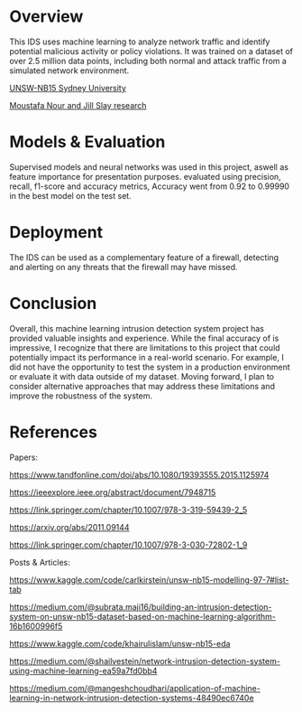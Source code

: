 # Overview
This IDS uses machine learning to analyze network traffic and identify potential malicious activity or policy violations. It was trained on a dataset of over 2.5 million data points, including both normal and attack traffic from a simulated network environment.

[UNSW-NB15 Sydney University](https://research.unsw.edu.au/projects/unsw-nb15-dataset)

[Moustafa Nour and Jill Slay research](https://ieeexplore.ieee.org/abstract/document/7348942)


# Models & Evaluation
Supervised models and neural networks was used in this project, aswell as feature importance for presentation purposes.
evaluated using precision, recall, f1-score and accuracy metrics, 
Accuracy went from 0.92 to 0.99990 in the best model on the test set.

# Deployment
The IDS can be used as a complementary feature of a firewall, detecting and alerting on any threats that the firewall may have missed.

# Conclusion
Overall, this machine learning intrusion detection system project has provided valuable insights and experience. While the final accuracy of is impressive, I recognize that there are limitations to this project that could potentially impact its performance in a real-world scenario. For example, I did not have the opportunity to test the system in a production environment or evaluate it with data outside of my dataset. Moving forward, I plan to consider alternative approaches that may address these limitations and improve the robustness of the system.


# References

Papers:

https://www.tandfonline.com/doi/abs/10.1080/19393555.2015.1125974

https://ieeexplore.ieee.org/abstract/document/7948715

https://link.springer.com/chapter/10.1007/978-3-319-59439-2_5

https://arxiv.org/abs/2011.09144

https://link.springer.com/chapter/10.1007/978-3-030-72802-1_9

Posts & Articles:

https://www.kaggle.com/code/carlkirstein/unsw-nb15-modelling-97-7#list-tab

https://medium.com/@subrata.maji16/building-an-intrusion-detection-system-on-unsw-nb15-dataset-based-on-machine-learning-algorithm-16b1600996f5

https://www.kaggle.com/code/khairulislam/unsw-nb15-eda

https://medium.com/@shailvestein/network-intrusion-detection-system-using-machine-learning-ea59a7fd0bb4

https://medium.com/@mangeshchoudhari/application-of-machine-learning-in-network-intrusion-detection-systems-48490ec6740e